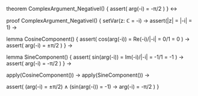 theorem ComplexArgument_NegativeI() {
  assert(
    arg(-i) = -π/2
  )
} ↔

proof ComplexArgument_NegativeI() {
  setVar(z: ℂ = -i) →
  assert(|z| = |-i| = 1) →
  
  lemma CosineComponent() {
    assert(
      cos(arg(-i)) = Re(-i)/|-i| = 0/1 = 0
    ) →
    assert(
      arg(-i) = ±π/2
    )
  } →
  
  lemma SineComponent() {
    assert(
      sin(arg(-i)) = Im(-i)/|-i| = -1/1 = -1
    ) →
    assert(
      arg(-i) = -π/2
    )
  } →
  
  apply(CosineComponent()) →
  apply(SineComponent()) →
  
  assert(
    (arg(-i) = ±π/2) ∧ (sin(arg(-i)) = -1) →
    arg(-i) = -π/2
  )
}